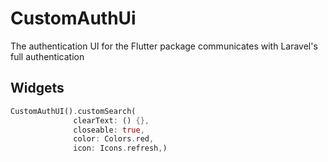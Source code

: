 # CustomAuthUi

The authentication UI for the Flutter package communicates with Laravel's full authentication

## Widgets

```dart
CustomAuthUI().customSearch(
              clearText: () {},
              closeable: true,
              color: Colors.red,
              icon: Icons.refresh,)
```
